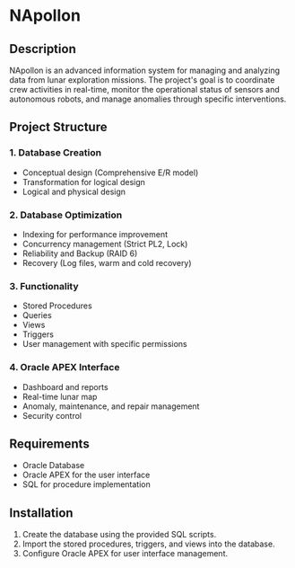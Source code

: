 # NApollon

## Description  
NApollon is an advanced information system for managing and analyzing data from lunar exploration missions. The project's goal is to coordinate crew activities in real-time, monitor the operational status of sensors and autonomous robots, and manage anomalies through specific interventions.

## Project Structure  
### 1. Database Creation  
- Conceptual design (Comprehensive E/R model)  
- Transformation for logical design  
- Logical and physical design  

### 2. Database Optimization  
- Indexing for performance improvement  
- Concurrency management (Strict PL2, Lock)  
- Reliability and Backup (RAID 6)  
- Recovery (Log files, warm and cold recovery)  

### 3. Functionality  
- Stored Procedures  
- Queries  
- Views  
- Triggers  
- User management with specific permissions  

### 4. Oracle APEX Interface  
- Dashboard and reports  
- Real-time lunar map  
- Anomaly, maintenance, and repair management  
- Security control  

## Requirements  
- Oracle Database  
- Oracle APEX for the user interface  
- SQL for procedure implementation  

## Installation  
1. Create the database using the provided SQL scripts.  
2. Import the stored procedures, triggers, and views into the database.  
3. Configure Oracle APEX for user interface management.  
